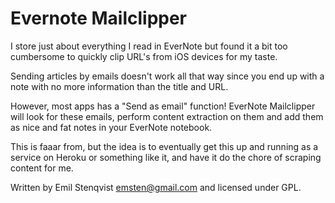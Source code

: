# Evernote Mailclipper

I store just about everything I read in EverNote but found it a bit too
cumbersome to quickly clip URL's from iOS devices for my taste.

Sending articles by emails doesn't work all that way since you end up
with a note with no more information than the title and URL.

However, most apps has a "Send as email" function! EverNote Mailclipper
will look for these emails, perform content extraction on them and add
them as nice and fat notes in your EverNote notebook.

This is faaar from, but the idea is to eventually get this up and
running as a service on Heroku or something like it, and have it do the
chore of scraping content for me.

Written by Emil Stenqvist <emsten@gmail.com> and licensed under GPL.
